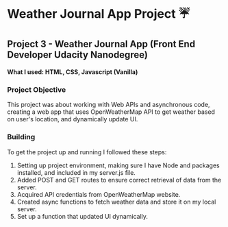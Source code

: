 

# Weather Journal App Project :umbrella:

## Project 3 - Weather Journal App (Front End Developer Udacity Nanodegree)
#### What I used: HTML, CSS, Javascript (Vanilla)


### Project Objective

This project was about working with Web APIs and asynchronous code, creating a web app that uses OpenWeatherMap API to get weather based on user's location, and dynamically update UI.

### Building
To get the project up and running I followed these steps:

1. Setting up project environment, making sure I have Node and packages installed, and included in my server.js file.
1. Added POST and GET routes to ensure correct retrieval of data from the server.
1. Acquired API credentials from OpenWeatherMap website.
1. Created async functions to fetch weather data and store it on my local server. 
1. Set up a function that updated UI dynamically.

